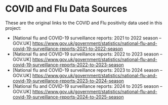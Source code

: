 # COVID and Flu Data Sources

These are the original links to the COVID and Flu positivity data used in this project:

- [National flu and COVID-19 surveillance reports: 2021 to 2022 season – GOV.UK] https://www.gov.uk/government/statistics/national-flu-and-covid-19-surveillance-reports-2021-to-2022-season
- [National flu and COVID-19 surveillance reports: 2022 to 2023 season – GOV.UK] https://www.gov.uk/government/statistics/national-flu-and-covid-19-surveillance-reports-2022-to-2023-season
- [National flu and COVID-19 surveillance reports: 2023 to 2024 season – GOV.UK] https://www.gov.uk/government/statistics/national-flu-and-covid-19-surveillance-reports-2023-to-2024-season
- [National flu and COVID-19 surveillance reports: 2024 to 2025 season – GOV.UK] https://www.gov.uk/government/statistics/national-flu-and-covid-19-surveillance-reports-2024-to-2025-season
